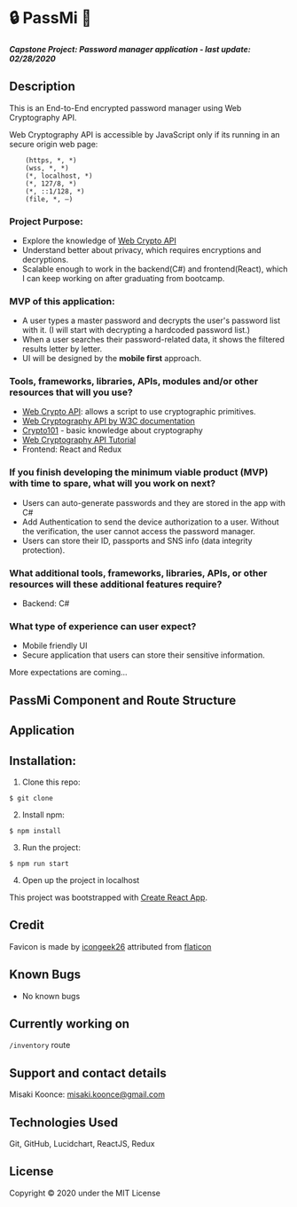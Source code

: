 # 🔒 PassMi 🔑

#### _Capstone Project: Password manager application - last update: 02/28/2020_

## Description
This is an End-to-End encrypted password manager using Web Cryptography API.

Web Cryptography API is accessible by JavaScript only if its running in an secure origin web page:
```
    (https, *, *)
    (wss, *, *)
    (*, localhost, *)
    (*, 127/8, *)
    (*, ::1/128, *)
    (file, *, —)
```

### Project Purpose: 
- Explore the knowledge of [Web Crypto API](https://developer.mozilla.org/en-US/docs/Web/API/Web_Crypto_API)
- Understand better about privacy, which requires encryptions and decryptions.
- Scalable enough to work in the backend(C#) and frontend(React), which I can keep working on after graduating from bootcamp.


### MVP of this application:
- A user types a master password and decrypts the user's password list with it. (I will start with decrypting a hardcoded password list.)
- When a user searches their password-related data, it shows the filtered results letter by letter.
- UI will be designed by the __mobile first__ approach.


### Tools, frameworks, libraries, APIs, modules and/or other resources that will you use?
- [Web Crypto API](https://developer.mozilla.org/en-US/docs/Web/API/Web_Crypto_API): allows a script to use cryptographic primitives.
- [Web Cryptography API by W3C documentation](https://www.w3.org/TR/WebCryptoAPI/)
- [Crypto101](https://www.crypto101.io/) - basic knowledge about cryptography
- [Web Cryptography API Tutorial](http://qnimate.com/post-series/web-cryptography-api-tutorial/)
- Frontend: React and Redux


### If you finish developing the minimum viable product (MVP) with time to spare, what will you work on next?
- Users can auto-generate passwords and they are stored in the app with C#
- Add Authentication to send the device authorization to a user. Without the verification, the user cannot access the password manager.
- Users can store their ID, passports and SNS info (data integrity protection).


### What additional tools, frameworks, libraries, APIs, or other resources will these additional features require?
- Backend: C#

### What type of experience can user expect?
- Mobile friendly UI
- Secure application that users can store their sensitive information.

More expectations are coming...


## PassMi Component and Route Structure
<!-- <img src='./img/screenshot.png' alt='component structure' /> -->
<!-- Designed using [Lucidchart](https://www.lucidchart.com/) -->


## Application


## Installation:
1. Clone this repo:
```
$ git clone 
```

2. Install npm:

```
$ npm install
```

3. Run the project:
```
$ npm run start 
```

4. Open up the project in localhost

This project was bootstrapped with [Create React App](https://github.com/facebook/create-react-app).

## Credit
Favicon is made by [icongeek26](https://www.flaticon.com/authors/icongeek26) attributed from [flaticon](flaticon.com)


## Known Bugs
- No known bugs

## Currently working on
`/inventory` route

## Support and contact details
Misaki Koonce: misaki.koonce@gmail.com

## Technologies Used
Git, GitHub, Lucidchart, ReactJS, Redux

## License
Copyright © 2020 under the MIT License
